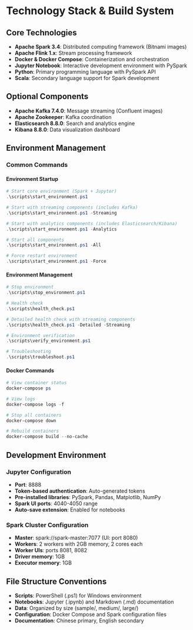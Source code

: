# Technology Stack & Build System

## Core Technologies
- **Apache Spark 3.4**: Distributed computing framework (Bitnami images)
- **Apache Flink 1.x**: Stream processing framework
- **Docker & Docker Compose**: Containerization and orchestration
- **Jupyter Notebook**: Interactive development environment with PySpark
- **Python**: Primary programming language with PySpark API
- **Scala**: Secondary language support for Spark development

## Optional Components
- **Apache Kafka 7.4.0**: Message streaming (Confluent images)
- **Apache Zookeeper**: Kafka coordination
- **Elasticsearch 8.8.0**: Search and analytics engine
- **Kibana 8.8.0**: Data visualization dashboard

## Environment Management

### Common Commands

#### Environment Startup
```powershell
# Start core environment (Spark + Jupyter)
.\scripts\start_environment.ps1

# Start with streaming components (includes Kafka)
.\scripts\start_environment.ps1 -Streaming

# Start with analytics components (includes Elasticsearch/Kibana)
.\scripts\start_environment.ps1 -Analytics

# Start all components
.\scripts\start_environment.ps1 -All

# Force restart environment
.\scripts\start_environment.ps1 -Force
```

#### Environment Management
```powershell
# Stop environment
.\scripts\stop_environment.ps1

# Health check
.\scripts\health_check.ps1

# Detailed health check with streaming components
.\scripts\health_check.ps1 -Detailed -Streaming

# Environment verification
.\scripts\verify_environment.ps1

# Troubleshooting
.\scripts\troubleshoot.ps1
```

#### Docker Commands
```powershell
# View container status
docker-compose ps

# View logs
docker-compose logs -f

# Stop all containers
docker-compose down

# Rebuild containers
docker-compose build --no-cache
```

## Development Environment

### Jupyter Configuration
- **Port**: 8888
- **Token-based authentication**: Auto-generated tokens
- **Pre-installed libraries**: PySpark, Pandas, Matplotlib, NumPy
- **Spark UI ports**: 4040-4050 range
- **Auto-save extension**: Enabled for notebooks

### Spark Cluster Configuration
- **Master**: spark://spark-master:7077 (UI: port 8080)
- **Workers**: 2 workers with 2GB memory, 2 cores each
- **Worker UIs**: ports 8081, 8082
- **Driver memory**: 1GB
- **Executor memory**: 1GB

## File Structure Conventions
- **Scripts**: PowerShell (.ps1) for Windows environment
- **Notebooks**: Jupyter (.ipynb) and Markdown (.md) documentation
- **Data**: Organized by size (sample/, medium/, large/)
- **Configuration**: Docker Compose and Spark configuration files
- **Documentation**: Chinese primary, English secondary